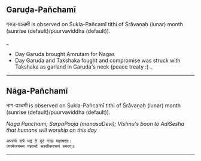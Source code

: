 ## Garuḍa-Pañchamī
गरुड-पञ्चमी is observed on Śukla-Pañcamī tithi of Śrāvaṇaḥ (lunar) month (sunrise (default)/puurvaviddha (default)).

_
* Day Garuda brought Amrutam for Nagas
* Day Garuda and Takshaka fought and compromise was struck with Takshaka as garland in Garuda's neck (peace treaty :) _

---
## Nāga-Pañchamī
नाग-पञ्चमी is observed on Śukla-Pañcamī tithi of Śrāvaṇaḥ (lunar) month (sunrise (default)/puurvaviddha (default)).

_Naga Panchami; SarpaPooja (manasaDevi); Vishnu's boon to AdiSesha that humans will worship on this day_

```
अपसर्प सर्प भद्रं ते दूरं गच्छ महायशाः।
जनमेजयस्य यज्ञान्ते अस्तीकवचनं स्मरन्॥
```

---
